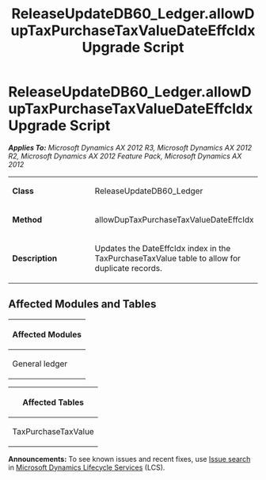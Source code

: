 ﻿---
title: ReleaseUpdateDB60_Ledger.allowDupTaxPurchaseTaxValueDateEffcIdx Upgrade Script
TOCTitle: ReleaseUpdateDB60_Ledger.allowDupTaxPurchaseTaxValueDateEffcIdx Upgrade Script
ms:assetid: da8bcc56-c006-e145-9042-97fd0fb601df
ms:mtpsurl: https://msdn.microsoft.com/en-us/library/JJ737170(v=AX.60)
ms:contentKeyID: 49711613
ms.date: 05/18/2015
mtps_version: v=AX.60
---

# ReleaseUpdateDB60\_Ledger.allowDupTaxPurchaseTaxValueDateEffcIdx Upgrade Script 


_**Applies To:** Microsoft Dynamics AX 2012 R3, Microsoft Dynamics AX 2012 R2, Microsoft Dynamics AX 2012 Feature Pack, Microsoft Dynamics AX 2012_

<table>
<colgroup>
<col style="width: 50%" />
<col style="width: 50%" />
</colgroup>
<tbody>
<tr class="odd">
<td><p><strong>Class</strong></p></td>
<td><p>ReleaseUpdateDB60_Ledger</p></td>
</tr>
<tr class="even">
<td><p><strong>Method</strong></p></td>
<td><p>allowDupTaxPurchaseTaxValueDateEffcIdx</p></td>
</tr>
<tr class="odd">
<td><p><strong>Description</strong></p></td>
<td><p>Updates the DateEffcIdx index in the TaxPurchaseTaxValue table to allow for duplicate records.</p></td>
</tr>
</tbody>
</table>


## Affected Modules and Tables

<table>
<colgroup>
<col style="width: 100%" />
</colgroup>
<thead>
<tr class="header">
<th><p>Affected Modules</p></th>
</tr>
</thead>
<tbody>
<tr class="odd">
<td><p>General ledger</p></td>
</tr>
</tbody>
</table>


<table>
<colgroup>
<col style="width: 100%" />
</colgroup>
<thead>
<tr class="header">
<th><p>Affected Tables</p></th>
</tr>
</thead>
<tbody>
<tr class="odd">
<td><p>TaxPurchaseTaxValue</p></td>
</tr>
</tbody>
</table>

  
**Announcements:** To see known issues and recent fixes, use [Issue search](http://go.microsoft.com/fwlink/?linkid=389258) in [Microsoft Dynamics Lifecycle Services](http://go.microsoft.com/fwlink/?linkid=306505) (LCS).

